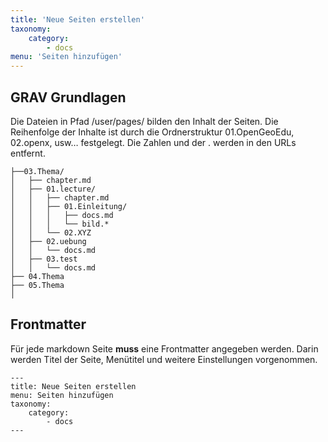 ```yaml
---
title: 'Neue Seiten erstellen'
taxonomy:
    category:
        - docs
menu: 'Seiten hinzufügen'
---
```


## GRAV Grundlagen
Die Dateien in Pfad /user/pages/ bilden den Inhalt der Seiten.
Die Reihenfolge der Inhalte ist durch die Ordnerstruktur 01.OpenGeoEdu, 02.openx, usw… festgelegt. Die Zahlen und der . werden in den URLs entfernt.
```plaintext
├──03.Thema/
│   ├── chapter.md
│   ├── 01.lecture/
│   │   ├── chapter.md
│   │   ├── 01.Einleitung/
│   │   │   ├── docs.md
│   │   │   └── bild.*
│   │   └── 02.XYZ
│   ├── 02.uebung
│   │   └── docs.md
│   ├── 03.test
│   │   └── docs.md
├── 04.Thema
├── 05.Thema
│
```


## Frontmatter
Für jede markdown Seite **muss** eine Frontmatter angegeben werden.
Darin werden Titel der Seite, Menütitel und weitere Einstellungen vorgenommen.

```
---
title: Neue Seiten erstellen
menu: Seiten hinzufügen
taxonomy:
    category:
        - docs
---
```